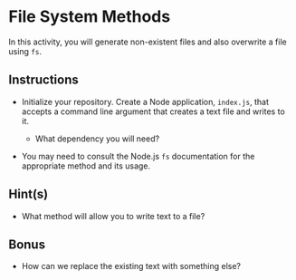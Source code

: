 # File System Methods

In this activity, you will generate non-existent files and also overwrite a file using `fs`.


## Instructions

* Initialize your repository. Create a Node application, `index.js`, that accepts a command line argument that creates a text file and writes to it. 

    * What dependency you will need? 

* You may need to consult the Node.js `fs` documentation for the appropriate method and its usage. 


## Hint(s)

* What method will allow you to write text to a file?


## Bonus

* How can we replace the existing text with something else?
